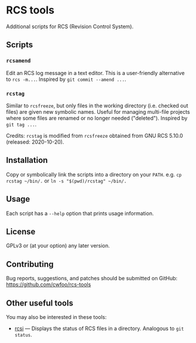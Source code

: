 # RCS tools
Additional scripts for RCS (Revision Control System).


## Scripts
### `rcsamend`
Edit an RCS log message in a text editor. This is a user-friendly alternative to
`rcs -m...`. Inspired by `git commit --amend ...`.

### `rcstag`
Similar to `rcsfreeze`, but only files in the working directory (i.e. checked
out files) are given new symbolic names. Useful for managing multi-file projects
where some files are renamed or no longer needed ("deleted"). Inspired by
`git tag ...`.

Credits: `rcstag` is modified from `rcsfreeze` obtained from GNU RCS 5.10.0
(released: 2020-10-20).


## Installation
Copy or symbolically link the scripts into a directory on your `PATH`.
e.g. `cp rcstag ~/bin/.` or `ln -s "$(pwd)/rcstag" ~/bin/.`


## Usage
Each script has a `--help` option that prints usage information.


## License
GPLv3 or (at your option) any later version.


## Contributing
Bug reports, suggestions, and patches should be submitted on GitHub:
https://github.com/cwfoo/rcs-tools


## Other useful tools
You may also be interested in these tools:
* [rcsi](https://web.archive.org/web/20160331000703/http://www.colinbrough.pwp.blueyonder.co.uk/rcsi.README.html) —
    Displays the status of RCS files in a directory. Analogous to `git status`.
